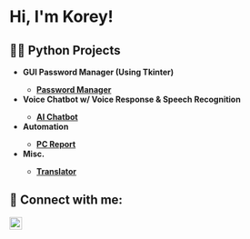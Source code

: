 <h1>Hi, I'm Korey!
<h2>👨‍💻 Python Projects</h2>

- <b>GUI Password Manager (Using Tkinter) <b>
  - [Password Manager](https://github.com/koreylgray13/GUI-Password-Manager) <b><i></b></i>
- <b>Voice Chatbot w/ Voice Response & Speech Recognition
  - [AI Chatbot](https://github.com/koreylgray13/Voice-Chatbot) <b><i></b></i>
- <b>Automation
  - [PC Report](https://github.com/koreylgray13/PC-Report) <b><i></b></i>
- <b>Misc.
  - [Translator](https://github.com/koreylgray13/PyTranslate) <b><i></b></i>



<h2> 🤳 Connect with me:</h2>

[<img align="left" alt="Korey Gray | LinkedIn" width="22px" src="https://cdn.jsdelivr.net/npm/simple-icons@v3/icons/linkedin.svg" />][linkedin]

[linkedin]: https://linkedin.com/in/koreylgray/

